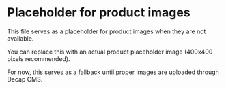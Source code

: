 # Placeholder for product images

This file serves as a placeholder for product images when they are not available.

You can replace this with an actual product placeholder image (400x400 pixels recommended).

For now, this serves as a fallback until proper images are uploaded through Decap CMS.
